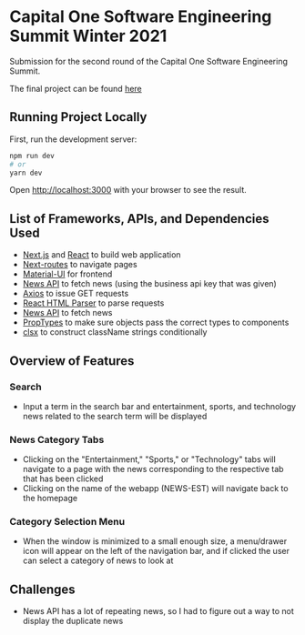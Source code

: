 # Capital One Software Engineering Summit Winter 2021
Submission for the second round of the Capital One Software Engineering Summit.

The final project can be found [here](https://mirandaliu-capital-one.herokuapp.com/)

## Running Project Locally

First, run the development server:

```bash
npm run dev
# or
yarn dev
```

Open [http://localhost:3000](http://localhost:3000) with your browser to see the result.

## List of Frameworks, APIs, and Dependencies Used
* [Next.js](https://nextjs.org/) and [React](https://reactjs.org/) to build web application
* [Next-routes](https://www.npmjs.com/package/next-routes) to navigate pages
* [Material-UI](https://material-ui.com/) for frontend
* [News API](https://newsapi.org/) to fetch news (using the business api key that was given)
* [Axios](https://github.com/axios/axios) to issue GET requests
* [React HTML Parser](https://www.npmjs.com/package/react-html-parser) to parse requests
* [News API](https://newsapi.org/) to fetch news
* [PropTypes](https://www.npmjs.com/package/prop-types) to make sure objects pass the correct types to components
* [clsx](https://www.npmjs.com/package/clsx) to construct className strings conditionally

## Overview of Features

### Search
* Input a term in the search bar and entertainment, sports, and technology news related to the search term will be displayed

### News Category Tabs
* Clicking on the "Entertainment," "Sports," or "Technology" tabs will navigate to a page with the news corresponding to the respective tab that has been clicked
* Clicking on the name of the webapp (NEWS-EST) will navigate back to the homepage

### Category Selection Menu
* When the window is minimized to a small enough size, a menu/drawer icon will appear on the left of the navigation bar, and if clicked the user can select a category of news to look at

## Challenges
* News API has a lot of repeating news, so I had to figure out a way to not display the duplicate news

